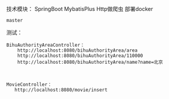 技术模块：
    SpringBoot
    MybatisPlus
    Http做爬虫
    部署docker
    
    master
测试：
    
    BihuAuthorityAreaController：
        http://localhost:8080/bihuAuthorityArea/area
        http://localhost:8080/bihuAuthorityArea/110000
        http://localhost:8080/bihuAuthorityArea/name?name=北京
    
    
    
    MovieController：
       http://localhost:8080/movie/insert
